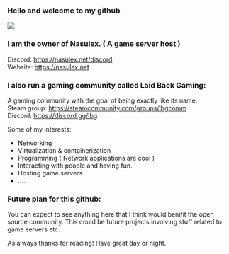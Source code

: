 ### Hello and welcome to my github
<img src="./particle.webp">

### I am the owner of Nasulex. ( A game server host )
Discord: https://nasulex.net/discord<br>
Website: https://nasulex.net

### I also run a gaming community called Laid Back Gaming:
A gaming community with the goal of being exactly like its name.<br>
Steam group: https://steamcommunity.com/groups/lbgcomm<br>
Discord: https://discord.gg/lbg<br>

Some of my interests:
* Networking
* Virtualization & containerization
* Programming ( Network applications are cool ) 
* Interacting with people and having fun. 
* Hosting game servers. 
* .....

### Future plan for this github:

You can expect to see anything here that I think would benifit the open source community. This could be future projects involving stuff related to game servers etc. 

As always thanks for reading! Have great day or night. 
